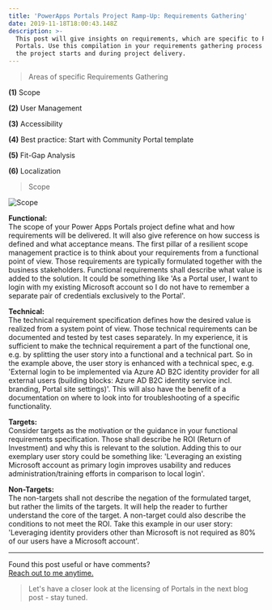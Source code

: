 ```yaml
---
title: 'PowerApps Portals Project Ramp-Up: Requirements Gathering'
date: 2019-11-18T18:00:43.148Z
description: >-
  This post will give insights on requirements, which are specific to Power Apps
  Portals. Use this compilation in your requirements gathering process before
  the project starts and during project delivery.
---
```

> Areas of specific Requirements Gathering

**(1)** Scope

**(2)** User Management

**(3)** Accessibility

**(4)** Best practice: Start with Community Portal template

**(5)** Fit-Gap Analysis

**(6)** Localization

> Scope

![Scope](/img/requirements_scope.jpg "Scope")

**Functional:**\
The scope of your Power Apps Portals project define what and how requirements will be delivered. It will also give reference on how success is defined and what acceptance means.
The first pillar of a resilient scope management practice is to think about your requirements from a functional point of view. Those requirements are typically formulated together with the business stakeholders. Functional requirements shall describe what value is added to the solution. It could be something like 'As a Portal user, I want to login with my existing Microsoft account so I do not have to remember a separate pair of credentials exclusively to the Portal'.

**Technical:**\
The technical requirement specification defines how the desired value is realized from a system point of view. Those technical requirements can be documented and tested by test cases separately. In my experience, it is sufficient to make the technical requirement a part of the functional one, e.g. by splitting the user story into a functional and a technical part. So in the example above, the user story is enhanced with a technical spec, e.g. 'External login to be implemented via Azure AD B2C identity provider for all external users (building blocks: Azure AD B2C identity service incl. branding, Portal site settings)'. This will also have the benefit of a documentation on where to look into for troubleshooting of a specific functionality.

**Targets:**\
Consider targets as the motivation or the guidance in your functional requirements specification. Those shall describe he ROI (Return of Investment) and why this is relevant to the solution. Adding this to our exemplary user story could be something like: 'Leveraging an existing Microsoft account as primary login improves usability and reduces administration/training efforts in comparison to local login'.

**Non-Targets:**\
The non-targets shall not describe the negation of the formulated target, but rather the limits of the targets. It will help the reader to further understand the core of the target. A non-target could also describe the conditions to not meet the ROI. Take this example in our user story: 'Leveraging identity providers other than Microsoft is not required as 80% of our users have a Microsoft account'.

- - -

Found this post useful or have comments?\
[Reach out to me anytime.](https://www.linkedin.com/in/tino-rabe-dynamics365/)

> Let's have a closer look at the licensing of Portals in the next blog post - stay tuned.

